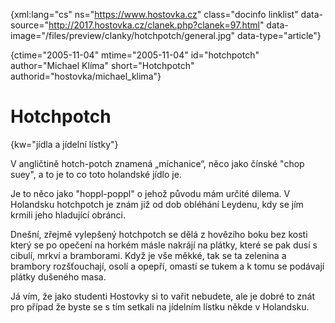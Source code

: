 
{xml:lang="cs" ns="https://www.hostovka.cz" class="docinfo linklist" data-source="http://2017.hostovka.cz/clanek.php?clanek=97.html" data-image="/files/preview/clanky/hotchpotch/general.jpg" data-type="article"}

{ctime="2005-11-04" mtime="2005-11-04" id="hotchpotch" author="Michael Klíma" short="Hotchpotch" authorid="hostovka/michael_klima"}

# Hotchpotch

<!-- generated attribute kw by user_udpatekw.sh on 2019-06-30, do not edit -->

{kw="jídla a jídelní lístky"}

V angličtině hotch-potch znamená „míchanice“, něco jako čínské "chop suey", a to je to co toto holandské jídlo je.

Je to něco jako "hoppl-poppl" o jehož původu mám určité dilema. V Holandsku hotchpotch je znám již od dob obléhání Leydenu, kdy se jím krmili jeho hladující obránci.

Dnešní, zřejmě vylepšený hotchpotch se dělá z hovězího boku bez kosti který se po opečení na horkém másle nakrájí na plátky, které se pak dusí s cibulí, mrkví a bramborami. Když je vše měkké, tak se ta zelenina a brambory rozšťouchají, osolí a opepří, omastí se tukem a k tomu se podávají plátky dušeného masa.

Já vím, že jako studenti Hostovky si to vařit nebudete, ale je dobré to znát pro případ že byste se s tím setkali na jídelním lístku někde v Holandsku.

